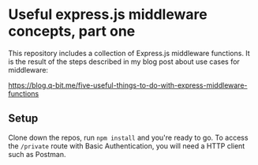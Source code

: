 # Useful express.js middleware concepts, part one

This repository includes a collection of Express.js middleware functions. It is the result of the steps described in my blog post about use cases for middleware:

https://blog.q-bit.me/five-useful-things-to-do-with-express-middleware-functions

## Setup

Clone down the repos, run `npm install` and you're ready to go. To access the `/private` route with Basic Authentication, you will need a HTTP client such as Postman.
